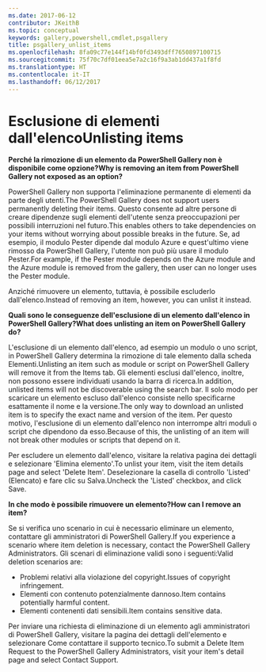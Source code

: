 ```yaml
---
ms.date: 2017-06-12
contributor: JKeithB
ms.topic: conceptual
keywords: gallery,powershell,cmdlet,psgallery
title: psgallery_unlist_items
ms.openlocfilehash: 8fa09c77e144f14bf0fd3493dff7650897100715
ms.sourcegitcommit: 75f70c7df01eea5e7a2c16f9a3ab1dd437a1f8fd
ms.translationtype: HT
ms.contentlocale: it-IT
ms.lasthandoff: 06/12/2017
---
```

# <a name="unlisting-items"></a><span data-ttu-id="8f838-103">Esclusione di elementi dall'elenco</span><span class="sxs-lookup"><span data-stu-id="8f838-103">Unlisting items</span></span>

<span data-ttu-id="8f838-104">**Perché la rimozione di un elemento da PowerShell Gallery non è disponibile come opzione?**</span><span class="sxs-lookup"><span data-stu-id="8f838-104">**Why is removing an item from PowerShell Gallery not exposed as an option?**</span></span>

<span data-ttu-id="8f838-105">PowerShell Gallery non supporta l'eliminazione permanente di elementi da parte degli utenti.</span><span class="sxs-lookup"><span data-stu-id="8f838-105">The PowerShell Gallery does not support users permanently deleting their items.</span></span> <span data-ttu-id="8f838-106">Questo consente ad altre persone di creare dipendenze sugli elementi dell'utente senza preoccupazioni per possibili interruzioni nel futuro.</span><span class="sxs-lookup"><span data-stu-id="8f838-106">This enables others to take dependencies on your items without worrying about possible breaks in the future.</span></span> <span data-ttu-id="8f838-107">Se, ad esempio, il modulo Pester dipende dal modulo Azure e quest'ultimo viene rimosso da PowerShell Gallery, l'utente non può più usare il modulo Pester.</span><span class="sxs-lookup"><span data-stu-id="8f838-107">For example, if the Pester module depends on the Azure module and the Azure module is removed from the gallery, then user can no longer uses the Pester module.</span></span>

<span data-ttu-id="8f838-108">Anziché rimuovere un elemento, tuttavia, è possibile escluderlo dall'elenco.</span><span class="sxs-lookup"><span data-stu-id="8f838-108">Instead of removing an item, however, you can unlist it instead.</span></span>

<span data-ttu-id="8f838-109">**Quali sono le conseguenze dell'esclusione di un elemento dall'elenco in PowerShell Gallery?**</span><span class="sxs-lookup"><span data-stu-id="8f838-109">**What does unlisting an item on PowerShell Gallery do?**</span></span>

<span data-ttu-id="8f838-110">L'esclusione di un elemento dall'elenco, ad esempio un modulo o uno script, in PowerShell Gallery determina la rimozione di tale elemento dalla scheda Elementi.</span><span class="sxs-lookup"><span data-stu-id="8f838-110">Unlisting an item such as module or script on PowerShell Gallery will remove it from the Items tab.</span></span>
<span data-ttu-id="8f838-111">Gli elementi esclusi dall'elenco, inoltre, non possono essere individuati usando la barra di ricerca.</span><span class="sxs-lookup"><span data-stu-id="8f838-111">In addition, unlisted items will not be discoverable using the search bar.</span></span>
<span data-ttu-id="8f838-112">Il solo modo per scaricare un elemento escluso dall'elenco consiste nello specificarne esattamente il nome e la versione.</span><span class="sxs-lookup"><span data-stu-id="8f838-112">The only way to download an unlisted item is to specify the exact name and version of the item.</span></span>
<span data-ttu-id="8f838-113">Per questo motivo, l'esclusione di un elemento dall'elenco non interrompe altri moduli o script che dipendono da esso.</span><span class="sxs-lookup"><span data-stu-id="8f838-113">Because of this, the unlisting of an item will not break other modules or scripts that depend on it.</span></span>

<span data-ttu-id="8f838-114">Per escludere un elemento dall'elenco, visitare la relativa pagina dei dettagli e selezionare 'Elimina elemento'.</span><span class="sxs-lookup"><span data-stu-id="8f838-114">To unlist your item, visit the item details page and select 'Delete Item'.</span></span> <span data-ttu-id="8f838-115">Deselezionare la casella di controllo 'Listed' (Elencato) e fare clic su Salva.</span><span class="sxs-lookup"><span data-stu-id="8f838-115">Uncheck the 'Listed' checkbox, and click Save.</span></span>

<span data-ttu-id="8f838-116">**In che modo è possibile rimuovere un elemento?**</span><span class="sxs-lookup"><span data-stu-id="8f838-116">**How can I remove an item?**</span></span>

<span data-ttu-id="8f838-117">Se si verifica uno scenario in cui è necessario eliminare un elemento, contattare gli amministratori di PowerShell Gallery.</span><span class="sxs-lookup"><span data-stu-id="8f838-117">If you experience a scenario where item deletion is necessary, contact the PowerShell Gallery Administrators.</span></span>
<span data-ttu-id="8f838-118">Gli scenari di eliminazione validi sono i seguenti:</span><span class="sxs-lookup"><span data-stu-id="8f838-118">Valid deletion scenarios are:</span></span>
- <span data-ttu-id="8f838-119">Problemi relativi alla violazione del copyright.</span><span class="sxs-lookup"><span data-stu-id="8f838-119">Issues of copyright infringement.</span></span>
- <span data-ttu-id="8f838-120">Elementi con contenuto potenzialmente dannoso.</span><span class="sxs-lookup"><span data-stu-id="8f838-120">Item contains potentially harmful content.</span></span>
- <span data-ttu-id="8f838-121">Elementi contenenti dati sensibili.</span><span class="sxs-lookup"><span data-stu-id="8f838-121">Item contains sensitive data.</span></span>

<span data-ttu-id="8f838-122">Per inviare una richiesta di eliminazione di un elemento agli amministratori di PowerShell Gallery, visitare la pagina dei dettagli dell'elemento e selezionare Come contattare il supporto tecnico.</span><span class="sxs-lookup"><span data-stu-id="8f838-122">To submit a Delete Item Request to the PowerShell Gallery Administrators, visit your item's detail page and select Contact Support.</span></span>  


